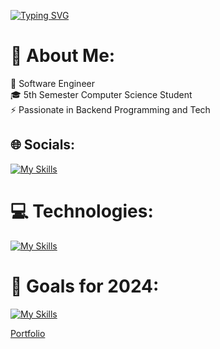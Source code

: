 [![Typing SVG](https://readme-typing-svg.demolab.com?font=Roboto&size=30&pause=1000&color=1EF718&random=false&width=435&lines=Hi.+I'm+Artur)](https://git.io/typing-svg)

# 💫 About Me:
🔭 Software Engineer<br>🎓 5th Semester Computer Science Student<br>⚡ Passionate in Backend Programming and Tech


## 🌐 Socials:
[![My Skills](https://skillicons.dev/icons?i=linkedin)](https://linkedin.com/in/artur-grodel-91aabb279) 


# 💻 Technologies:
[![My Skills](https://skillicons.dev/icons?i=java,c,html,css,mysql)](https://skillicons.dev)


# 🎯 Goals for 2024:
[![My Skills](https://skillicons.dev/icons?i=spring,hibernate)](https://skillicons.dev)


<a href="https://grodelek.github.io/portfolio/">Portfolio</a>


